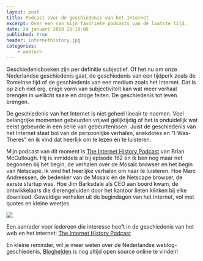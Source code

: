 ```yaml
---
layout: post
title: Podcast over de geschiedenis van het Internet
excerpt: Over een van mijn favoriete podcasts van de laatste tijd. 
date: 24 januari 2018 20:19:08
published: true
header: internethistory.jpg
categories: 
    - webtech
---
```

Geschiedenisboeken zijn per definitie subjectief. Of het nu om onze Nederlandse geschiedenis gaat, de geschiedenis van een tijdperk zoals de Romeinse tijd of de geschiedenis van een medium zoals het Internet. Dat is op zich niet erg, enige vorm van subjectiviteit kan wat meer verhaal brengen in wellicht saaie en droge feiten. De geschiedenis tot leven brengen. 

De geschiedenis van het Internet is niet geheel lineair te noemen. Veel belangrijke momenten gebeurden vrijwel gelijktijdig of het is onduidelijk wat eerst gebeurde in een serie van gebeurtenissen. Juist de geschiedenis van het Internet staat bol van de persoonlijke verhalen, anekdotes en "I-Was-Theres" en ik vind dat heerlijk om te lezen én te luisteren. 

Mijn podcast van dit moment is [The Internet History Podcast][1] van Brian McCullough. Hij is inmiddels al bij episode 162 en ik ben nog maar net begonnen bij het begin, de verhalen over de Mosaic browser en het begin van Netscape. Ik vind het heerlijke verhalen om naar te luisteren. Hoe Marc Andreessen, de bedenker van de Mosaic én de Netscape browser, de eerste startup was. Hoe Jim Barksdale als CEO aan boord kwam, de ontwikkelaars die dierengeluiden door het kantoor lieten klinken bij elke download. Geweldige verhalen uit de begindagen van het Internet, vol met quotes en kleine weetjes. 

![][image-1]

Een aanrader voor iedereen die interesse heeft in de geschiedenis van het web en het internet: [The Internet History Podcast][2]

En kleine reminder, wil je meer weten over de Nederlandse weblog-geschiedenis, [Bloghelden][3] is nog altijd open source online te vinden!


[1]:	http://www.internethistorypodcast.com/
[2]:	http://www.internethistorypodcast.com/
[3]:	http://bloghelden.nl/

[image-1]:	/images/mosaic.jpg